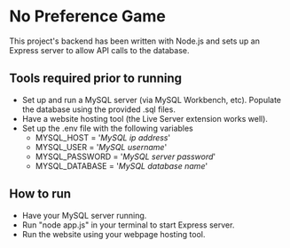 # No Preference Game
This project's backend has been written with Node.js and sets up an Express server to allow API calls to the database.

## Tools required prior to running
- Set up and run a MySQL server (via MySQL Workbench, etc). Populate the database using the provided .sql files.
- Have a website hosting tool (the Live Server extension works well).
- Set up the .env file with the following variables
    - MYSQL_HOST = '*MySQL ip address*'
    - MYSQL_USER = '*MySQL username*'
    - MYSQL_PASSWORD = '*MySQL server password*'
    - MYSQL_DATABASE = '*MySQL database name*'

## How to run
- Have your MySQL server running.
- Run "node app.js" in your terminal to start Express server.
- Run the website using your webpage hosting tool.
